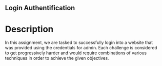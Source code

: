 ## Login Authentification

# Description
In this assignment, we are tasked to successfully login into a website that was provided using the credentials for admin. Each challenge is considered to get progressively harder and would require combinations of various techniques in order to achieve the given objectives. 